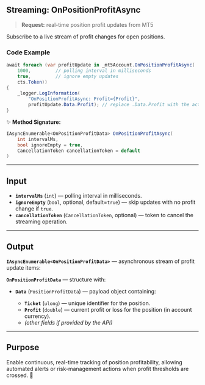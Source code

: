 ## Streaming: OnPositionProfitAsync

> **Request:** real-time position profit updates from MT5

Subscribe to a live stream of profit changes for open positions.

### Code Example

```csharp
await foreach (var profitUpdate in _mt5Account.OnPositionProfitAsync(
    1000,         // polling interval in milliseconds
    true,         // ignore empty updates
    cts.Token))
{
    _logger.LogInformation(
        "OnPositionProfitAsync: Profit={Profit}",
        profitUpdate.Data.Profit); // replace .Data.Profit with the actual profit property
}
```

✨ **Method Signature:**

```csharp
IAsyncEnumerable<OnPositionProfitData> OnPositionProfitAsync(
    int intervalMs,
    bool ignoreEmpty = true,
    CancellationToken cancellationToken = default
)
```

---

## Input

* **`intervalMs`** (`int`) — polling interval in milliseconds.
* **`ignoreEmpty`** (`bool`, optional, default=`true`) — skip updates with no profit change if `true`.
* **`cancellationToken`** (`CancellationToken`, optional) — token to cancel the streaming operation.

---

## Output

**`IAsyncEnumerable<OnPositionProfitData>`** — asynchronous stream of profit update items:

**`OnPositionProfitData`** — structure with:

* **`Data`** (`PositionProfitData`) — payload object containing:

  * **`Ticket`** (`ulong`) — unique identifier for the position.
  * **`Profit`** (`double`) — current profit or loss for the position (in account currency).
  * *(other fields if provided by the API)*

---

## Purpose

Enable continuous, real-time tracking of position profitability, allowing automated alerts or risk-management actions when profit thresholds are crossed. 🚀
